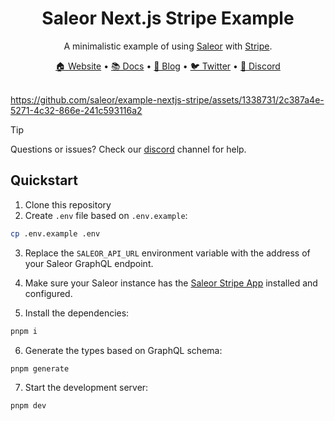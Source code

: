 <div align="center">
  <h1>Saleor Next.js Stripe Example</h1>
</div>

<div align="center">
  <p>A minimalistic example of using <a href="https://github.com/saleor/saleor">Saleor</a> with <a href="https://stripe.com">Stripe</a>.</p>
</div>

<div align="center">
  <a href="https://saleor.io/">🏠 Website</a>
  <span> • </span>
  <a href="https://docs.saleor.io/docs/3.x/">📚 Docs</a>
  <span> • </span>
  <a href="https://saleor.io/blog/">📰 Blog</a>
  <span> • </span>
  <a href="https://twitter.com/getsaleor">🐦 Twitter</a>
  <span> • </span>
  <a href="https://discord.gg/H52JTZAtSH">💬 Discord</a>
</div>

<br>

https://github.com/saleor/example-nextjs-stripe/assets/1338731/2c387a4e-5271-4c32-866e-241c593116a2

> [!TIP]
> Questions or issues? Check our [discord](https://discord.gg/H52JTZAtSH) channel for help.

## Quickstart

1. Clone this repository
2. Create `.env` file based on `.env.example`:

```bash
cp .env.example .env
```

3. Replace the `SALEOR_API_URL` environment variable with the address of your Saleor GraphQL endpoint.

4. Make sure your Saleor instance has the [Saleor Stripe App](https://stripe.saleor.app/) installed and configured.

5. Install the dependencies:

```bash
pnpm i
```

6. Generate the types based on GraphQL schema:

```bash
pnpm generate
```

7. Start the development server:

```bash
pnpm dev
```
